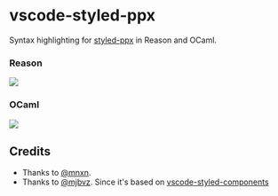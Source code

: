 # vscode-styled-ppx

Syntax highlighting for [styled-ppx](https://github.com/davesnx/styled-ppx) in Reason and OCaml.

### Reason
![](./docs/reason.png)

### OCaml
![](./docs/ocaml.png)

## Credits
- Thanks to [@mnxn](https://github.com/mnxn).
- Thanks to [@mjbvz](https://github.com/mjbvz). Since it's based on [vscode-styled-components](https://github.com/styled-components/vscode-styled-components)
